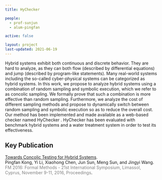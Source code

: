 ```yaml
---
title: HyChecker

people:
  - prof-sunjun
  - alum-pingfan

active: false

layout: project
last-updated: 2021-06-19
---
```


Hybrid systems exhibit both continuous and discrete behavior. They are hard to analyze, as they can both flow (described by differential equations) and jump (described by program-like statements). Many real-world systems including the so-called cyber-physical systems can be categorized as hybrid systems. In this work, we propose to analyze hybrid systems using a combination of random sampling and symbolic execution, which we refer to as concolic sampling. We formally prove that such a combination is more effective than random sampling. Furthermore, we analyze the cost of different sampling methods and propose to dynamically switch between random sampling and symbolic execution so as to reduce the overall cost. Our method has been implemented and made available as a web-based checker named HyChecker . HyChecker has been evaluated with benchmark hybrid systems and a water treatment system in order to test its effectiveness.

## Key Publication

<span class="pubtitle">
				<a href="https://doi.org/10.1007/978-3-319-48989-6_28">Towards Concolic Testing for Hybrid Systems</a>.
			</span><br />
			<span class="authors">
				Pingfan Kong, Yi Li, Xiaohong Chen, Jun Sun, Meng Sun, and Jingyi Wang.
			</span><br />
			<span style="color:grey;"><span class="venuetype"></span><span class="venue">FM 2016: Formal Methods - 21st International Symposium, Limassol, Cyprus, November 9-11, 2016, Proceedings</span></span>.
			<br />
			<span class="links">
</span>